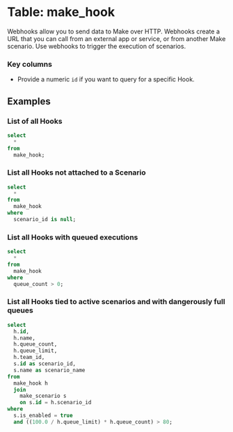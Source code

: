 # Table: make_hook

Webhooks allow you to send data to Make over HTTP. Webhooks create a URL that you can call from an external app or
service, or from another Make scenario. Use webhooks to trigger the execution of scenarios.

### Key columns

- Provide a numeric `id` if you want to query for a specific Hook.

## Examples

### List of all Hooks

```sql
select
  *
from
  make_hook;
```

### List all Hooks not attached to a Scenario

```sql
select
  *
from
  make_hook
where
  scenario_id is null;
```

### List all Hooks with queued executions

```sql
select
  *
from
  make_hook
where
  queue_count > 0;
```

### List all Hooks tied to active scenarios and with dangerously full queues

```sql
select
  h.id,
  h.name,
  h.queue_count,
  h.queue_limit,
  h.team_id,
  s.id as scenario_id,
  s.name as scenario_name
from
  make_hook h
  join
    make_scenario s
    on s.id = h.scenario_id
where
  s.is_enabled = true
  and ((100.0 / h.queue_limit) * h.queue_count) > 80;
```
